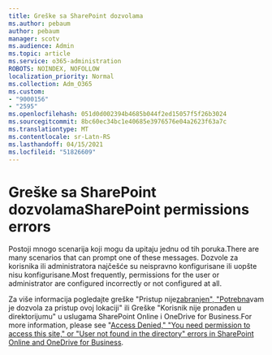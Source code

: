 ```yaml
---
title: Greške sa SharePoint dozvolama
ms.author: pebaum
author: pebaum
manager: scotv
ms.audience: Admin
ms.topic: article
ms.service: o365-administration
ROBOTS: NOINDEX, NOFOLLOW
localization_priority: Normal
ms.collection: Adm_O365
ms.custom:
- "9000156"
- "2595"
ms.openlocfilehash: 051d0d002394b4685b044f2ed15057f5f26b3024
ms.sourcegitcommit: 8bc60ec34bc1e40685e3976576e04a2623f63a7c
ms.translationtype: MT
ms.contentlocale: sr-Latn-RS
ms.lasthandoff: 04/15/2021
ms.locfileid: "51826609"
---
```

# <a name="sharepoint-permissions-errors"></a><span data-ttu-id="d140c-102">Greške sa SharePoint dozvolama</span><span class="sxs-lookup"><span data-stu-id="d140c-102">SharePoint permissions errors</span></span>

<span data-ttu-id="d140c-103">Postoji mnogo scenarija koji mogu da upitaju jednu od tih poruka.</span><span class="sxs-lookup"><span data-stu-id="d140c-103">There are many scenarios that can prompt one of these messages.</span></span> <span data-ttu-id="d140c-104">Dozvole za korisnika ili administratora najčešće su neispravno konfigurisane ili uopšte nisu konfigurisane.</span><span class="sxs-lookup"><span data-stu-id="d140c-104">Most frequently, permissions for the user or administrator are configured incorrectly or not configured at all.</span></span> 

<span data-ttu-id="d140c-105">Za više informacija pogledajte greške "Pristup nije[zabranjen", "Potrebna](https://docs.microsoft.com/sharepoint/support/administration/access-denied-or-need-permission-error-sharepoint-online-or-onedrive-for-business)vam je dozvola za pristup ovoj lokaciji" ili Greške "Korisnik nije pronađen u direktorijumu" u uslugama SharePoint Online i OneDrive for Business.</span><span class="sxs-lookup"><span data-stu-id="d140c-105">For more information, please see "[Access Denied," "You need permission to access this site," or "User not found in the directory" errors in SharePoint Online and OneDrive for Business](https://docs.microsoft.com/sharepoint/support/administration/access-denied-or-need-permission-error-sharepoint-online-or-onedrive-for-business).</span></span>
